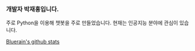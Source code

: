 ### 개발자 박재홍입니다.

주로 Python을 이용해 챗봇을 주로 만들었습니다. 현재는 인공지능 분야에 관심이 있습니다.

<!--
**gasd238/gasd238** is a ✨ _special_ ✨ repository because its `README.md` (this file) appears on your GitHub profile.
-->  
[Bluerain's github stats](https://github-readme-stats.vercel.app/api?username=gasd238)
